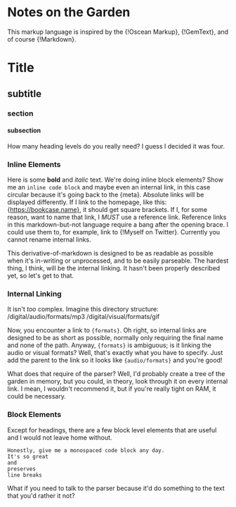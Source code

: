 # Notes on the Garden

This markup language is inspired by the {!Oscean Markup}, {!GemText}, and of course {!Markdown}.

[Oscean Markup]: https://wiki.xxiivv.com/site/meta.html
[GemText]: https://gemini.circumlunar.space/docs/cheatsheet.gmi
[markdown]: https://commonmark.org/

# Title
## subtitle
### section
#### subsection

How many heading levels do you really need? I guess I decided it was four.

### Inline Elements

Here is some **bold** and *italic* text. We're doing inline block elements?
Show me an `inline code block` and maybe even an internal link, in this case
circular because it's going back to the {meta}. Absolute links will be
displayed differently. If I link to the homepage, like this:
{https://bookcase.name}, it should get square brackets. If I, for some reason,
want to name that link, I *MUST* use a reference link. Reference links in this
markdown-but-not language require a bang after the opening brace. I could use
them to, for example, link to {!Myself on Twitter}. Currently you cannot rename
internal links.

[Myself on Twitter]: https://twitter.com/gennyble

This derivative-of-markdown is designed to be as readable as possible when it's
in-writing or unprocessed, and to be easily parseable. The hardest thing, I
think, will be the internal linking. It hasn't been properly described yet,
so let's get to that.

### Internal Linking
It isn't *too* complex. Imagine this directory structure:
/digital/audio/formats/mp3
/digital/visual/formats/gif

Now, you encounter a link to `{formats}`. Oh right, so internal links are
designed to be as short as possible, normally only requiring the final name
and none of the path. Anyway, `{formats}` is ambiguous; is it linking the audio
or visual formats? Well, that's exactly what you have to specify. Just add the
parent to the link so it looks like `{audio/formats}` and you're good!

What does that require of the parser? Well, I'd probably create a tree of the
garden in memory, but you could, in theory, look through it on every internal
link. I mean, I wouldn't recommend it, but if you're really tight on RAM, it
could be necessary.

### Block Elements
Except for headings, there are a few block level elements that are useful and
I would not leave home without.

```langauge
Honestly, give me a monospaced code block any day.
It's so great
and
preserves
line breaks
```

What if you need to talk to the parser because it'd do something to the text that you'd rather it not?